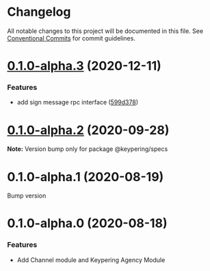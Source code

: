 # Changelog

All notable changes to this project will be documented in this file.
See [Conventional Commits](https://conventionalcommits.org) for commit guidelines.

# [0.1.0-alpha.3](https://github.com/nervosnetwork/keypering/compare/v0.1.0-alpha.2...v0.1.0-alpha.3) (2020-12-11)


### Features

* add sign message rpc interface ([599d378](https://github.com/nervosnetwork/keypering/commit/599d378eec67c97475b8b31eba571139b43dc8b8))





# [0.1.0-alpha.2](https://github.com/nervosnetwork/keypering/compare/v0.1.0-alpha.1...v0.1.0-alpha.2) (2020-09-28)

**Note:** Version bump only for package @keypering/specs





# 0.1.0-alpha.1 (2020-08-19)


Bump version





# 0.1.0-alpha.0 (2020-08-18)

### Features

* Add Channel module and Keypering Agency Module

